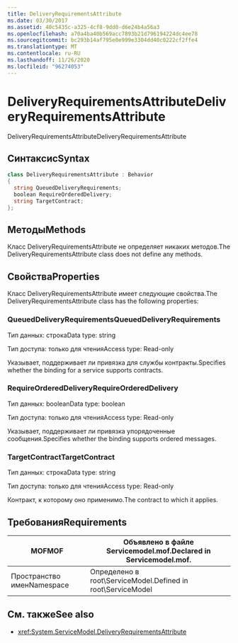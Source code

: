 ```yaml
---
title: DeliveryRequirementsAttribute
ms.date: 03/30/2017
ms.assetid: 40c5435c-a325-4cf8-9dd0-d6e24b4a56a3
ms.openlocfilehash: a70a4ba40b569acc7893b21d796194224dc4ee78
ms.sourcegitcommit: bc293b14af795e0e999e3304dd40c0222cf2ffe4
ms.translationtype: MT
ms.contentlocale: ru-RU
ms.lasthandoff: 11/26/2020
ms.locfileid: "96274053"
---
```

# <a name="deliveryrequirementsattribute"></a><span data-ttu-id="bd9df-102">DeliveryRequirementsAttribute</span><span class="sxs-lookup"><span data-stu-id="bd9df-102">DeliveryRequirementsAttribute</span></span>

<span data-ttu-id="bd9df-103">DeliveryRequirementsAttribute</span><span class="sxs-lookup"><span data-stu-id="bd9df-103">DeliveryRequirementsAttribute</span></span>  
  
## <a name="syntax"></a><span data-ttu-id="bd9df-104">Синтаксис</span><span class="sxs-lookup"><span data-stu-id="bd9df-104">Syntax</span></span>  
  
```csharp
class DeliveryRequirementsAttribute : Behavior  
{  
  string QueuedDeliveryRequirements;  
  boolean RequireOrderedDelivery;  
  string TargetContract;  
};  
```  
  
## <a name="methods"></a><span data-ttu-id="bd9df-105">Методы</span><span class="sxs-lookup"><span data-stu-id="bd9df-105">Methods</span></span>  

 <span data-ttu-id="bd9df-106">Класс DeliveryRequirementsAttribute не определяет никаких методов.</span><span class="sxs-lookup"><span data-stu-id="bd9df-106">The DeliveryRequirementsAttribute class does not define any methods.</span></span>  
  
## <a name="properties"></a><span data-ttu-id="bd9df-107">Свойства</span><span class="sxs-lookup"><span data-stu-id="bd9df-107">Properties</span></span>  

 <span data-ttu-id="bd9df-108">Класс DeliveryRequirementsAttribute имеет следующие свойства.</span><span class="sxs-lookup"><span data-stu-id="bd9df-108">The DeliveryRequirementsAttribute class has the following properties:</span></span>  
  
### <a name="queueddeliveryrequirements"></a><span data-ttu-id="bd9df-109">QueuedDeliveryRequirements</span><span class="sxs-lookup"><span data-stu-id="bd9df-109">QueuedDeliveryRequirements</span></span>  

 <span data-ttu-id="bd9df-110">Тип данных: строка</span><span class="sxs-lookup"><span data-stu-id="bd9df-110">Data type: string</span></span>  
  
 <span data-ttu-id="bd9df-111">Тип доступа: только для чтения</span><span class="sxs-lookup"><span data-stu-id="bd9df-111">Access type: Read-only</span></span>  
  
 <span data-ttu-id="bd9df-112">Указывает, поддерживает ли привязка для службы контракты.</span><span class="sxs-lookup"><span data-stu-id="bd9df-112">Specifies whether the binding for a service supports contracts.</span></span>  
  
### <a name="requireordereddelivery"></a><span data-ttu-id="bd9df-113">RequireOrderedDelivery</span><span class="sxs-lookup"><span data-stu-id="bd9df-113">RequireOrderedDelivery</span></span>  

 <span data-ttu-id="bd9df-114">Тип данных: boolean</span><span class="sxs-lookup"><span data-stu-id="bd9df-114">Data type: boolean</span></span>  
  
 <span data-ttu-id="bd9df-115">Тип доступа: только для чтения</span><span class="sxs-lookup"><span data-stu-id="bd9df-115">Access type: Read-only</span></span>  
  
 <span data-ttu-id="bd9df-116">Указывает, поддерживает ли привязка упорядоченные сообщения.</span><span class="sxs-lookup"><span data-stu-id="bd9df-116">Specifies whether the binding supports ordered messages.</span></span>  
  
### <a name="targetcontract"></a><span data-ttu-id="bd9df-117">TargetContract</span><span class="sxs-lookup"><span data-stu-id="bd9df-117">TargetContract</span></span>  

 <span data-ttu-id="bd9df-118">Тип данных: строка</span><span class="sxs-lookup"><span data-stu-id="bd9df-118">Data type: string</span></span>  
  
 <span data-ttu-id="bd9df-119">Тип доступа: только для чтения</span><span class="sxs-lookup"><span data-stu-id="bd9df-119">Access type: Read-only</span></span>  
  
 <span data-ttu-id="bd9df-120">Контракт, к которому оно применимо.</span><span class="sxs-lookup"><span data-stu-id="bd9df-120">The contract to which it applies.</span></span>  
  
## <a name="requirements"></a><span data-ttu-id="bd9df-121">Требования</span><span class="sxs-lookup"><span data-stu-id="bd9df-121">Requirements</span></span>  
  
|<span data-ttu-id="bd9df-122">MOF</span><span class="sxs-lookup"><span data-stu-id="bd9df-122">MOF</span></span>|<span data-ttu-id="bd9df-123">Объявлено в файле Servicemodel.mof.</span><span class="sxs-lookup"><span data-stu-id="bd9df-123">Declared in Servicemodel.mof.</span></span>|  
|---------|-----------------------------------|  
|<span data-ttu-id="bd9df-124">Пространство имен</span><span class="sxs-lookup"><span data-stu-id="bd9df-124">Namespace</span></span>|<span data-ttu-id="bd9df-125">Определено в root\ServiceModel.</span><span class="sxs-lookup"><span data-stu-id="bd9df-125">Defined in root\ServiceModel</span></span>|  
  
## <a name="see-also"></a><span data-ttu-id="bd9df-126">См. также</span><span class="sxs-lookup"><span data-stu-id="bd9df-126">See also</span></span>

- <xref:System.ServiceModel.DeliveryRequirementsAttribute>
